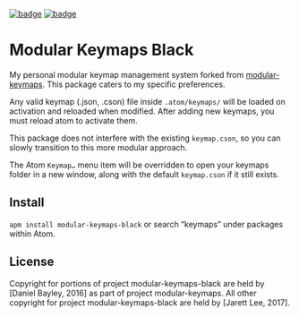 [![badge][apm]][package]
[![badge][chat]][#slack]

Modular Keymaps Black
===============
My personal modular keymap management system forked from [modular-keymaps](https://atom.io/packages/modular-keymaps). This package caters to my specific preferences.

Any valid keymap (.json, .cson) file inside `.atom/keymaps/` will be loaded on activation and reloaded when modified. After adding new keymaps, you must reload atom to activate them.

This package does not interfere with the existing `keymap.cson`, so you can slowly transition to this more modular approach.

The Atom `Keymap…` menu item will be overridden to open your keymaps folder in a new window, along with the default `keymap.cson` if it still exists.

Install
-------
`apm install modular-keymaps-black` or search “keymaps” under packages within Atom.

License
-------
Copyright for portions of project modular-keymaps-black are held by [Daniel Bayley, 2016] as part of project modular-keymaps. All other copyright for project modular-keymaps-black are held by [Jarett Lee, 2017].

[MIT]:              LICENSE.md
[Jarett Lee]:       https://github.com/jarett-lee
[atom]:             https://atom.io
[apm]:              https://img.shields.io/apm/v/modular-keymaps-black.svg?style=flat-square
[package]:          https://atom.io/packages/modular-keymaps-black
[chat]:             https://img.shields.io/badge/chat-atom.io%20slack-ff69b4.svg?style=flat-square
[#slack]:           https://atom-slack.herokuapp.com

[fork from]:        https://atom.io/packages/modular-keymaps
